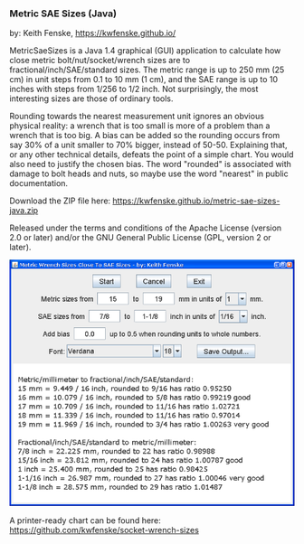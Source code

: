 
### Metric SAE Sizes (Java)

by: Keith Fenske, https://kwfenske.github.io/

MetricSaeSizes is a Java 1.4 graphical (GUI) application to calculate how close
metric bolt/nut/socket/wrench sizes are to fractional/inch/SAE/standard sizes.
The metric range is up to 250 mm (25 cm) in unit steps from 0.1 to 10 mm (1
cm), and the SAE range is up to 10 inches with steps from 1/256 to 1/2 inch.
Not surprisingly, the most interesting sizes are those of ordinary tools.

Rounding towards the nearest measurement unit ignores an obvious physical
reality: a wrench that is too small is more of a problem than a wrench that is
too big. A bias can be added so the rounding occurs from say 30% of a unit
smaller to 70% bigger, instead of 50-50. Explaining that, or any other
technical details, defeats the point of a simple chart. You would also need to
justify the chosen bias. The word "rounded" is associated with damage to bolt
heads and nuts, so maybe use the word "nearest" in public documentation.

Download the ZIP file here: https://kwfenske.github.io/metric-sae-sizes-java.zip

Released under the terms and conditions of the Apache License (version 2.0 or
later) and/or the GNU General Public License (GPL, version 2 or later).

![Metric SAE Sizes (Java) sample program image](MetricSaeSizes5.png)

A printer-ready chart can be found here:
https://github.com/kwfenske/socket-wrench-sizes
